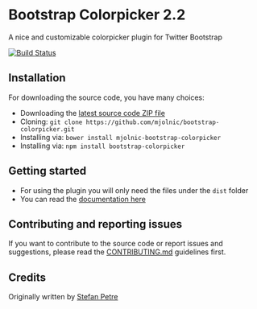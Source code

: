 # Bootstrap Colorpicker 2.2
A nice and customizable colorpicker plugin for Twitter Bootstrap

[![Build Status](https://travis-ci.org/mjolnic/bootstrap-colorpicker.png)](https://travis-ci.org/mjolnic/bootstrap-colorpicker)
 
## Installation
For downloading the source code, you have many choices:

- Downloading the [latest source code ZIP file](https://github.com/mjolnic/bootstrap-colorpicker/archive/master.zip)
- Cloning: `git clone https://github.com/mjolnic/bootstrap-colorpicker.git`
- Installing via: `bower install mjolnic-bootstrap-colorpicker`
- Installing via: `npm install bootstrap-colorpicker`

## Getting started
- For using the plugin you will only need the files under the `dist` folder
- You can read the [documentation here](http://mjolnic.github.io/bootstrap-colorpicker/)

## Contributing and reporting issues
If you want to contribute to the source code or report issues and suggestions, please read the [CONTRIBUTING.md](CONTRIBUTING.md) guidelines first.

## Credits
Originally written by [Stefan Petre](http://www.eyecon.ro/)
